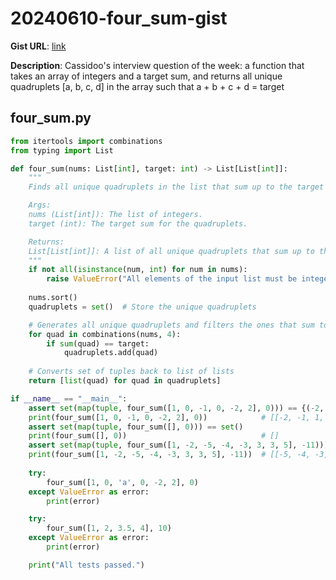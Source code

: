 # 20240610-four_sum-gist

**Gist URL**: [link](https://gist.github.com/rjvitorino/4ecfa7d0c4d6ee037811958deb462e19)

**Description**: Cassidoo's interview question of the week: a function that takes an array of integers and a target sum, and returns all unique quadruplets [a, b, c, d] in the array such that a + b + c + d = target

## four_sum.py

```Python
from itertools import combinations
from typing import List

def four_sum(nums: List[int], target: int) -> List[List[int]]:
    """
    Finds all unique quadruplets in the list that sum up to the target value.

    Args:
    nums (List[int]): The list of integers.
    target (int): The target sum for the quadruplets.

    Returns:
    List[List[int]]: A list of all unique quadruplets that sum up to the target.
    """
    if not all(isinstance(num, int) for num in nums):
        raise ValueError("All elements of the input list must be integers.")
    
    nums.sort()
    quadruplets = set()  # Store the unique quadruplets

    # Generates all unique quadruplets and filters the ones that sum to target
    for quad in combinations(nums, 4):
        if sum(quad) == target:
            quadruplets.add(quad)
    
    # Converts set of tuples back to list of lists
    return [list(quad) for quad in quadruplets]

if __name__ == "__main__":
    assert set(map(tuple, four_sum([1, 0, -1, 0, -2, 2], 0))) == {(-2, -1, 1, 2), (-2, 0, 0, 2), (-1, 0, 0, 1)}
    print(four_sum([1, 0, -1, 0, -2, 2], 0))            # [[-2, -1, 1, 2], [-2, 0, 0, 2], [-1, 0, 0, 1]]
    assert set(map(tuple, four_sum([], 0))) == set()
    print(four_sum([], 0))                              # []
    assert set(map(tuple, four_sum([1, -2, -5, -4, -3, 3, 3, 5], -11))) == {(-5, -4, -3, 1)}
    print(four_sum([1, -2, -5, -4, -3, 3, 3, 5], -11))  # [[-5, -4, -3, 1]]
    
    try:
        four_sum([1, 0, 'a', 0, -2, 2], 0)
    except ValueError as error:
        print(error)

    try:
        four_sum([1, 2, 3.5, 4], 10)
    except ValueError as error:
        print(error)

    print("All tests passed.")

```